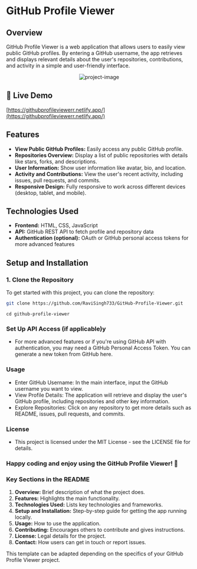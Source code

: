 # GitHub Profile Viewer

## Overview

GitHub Profile Viewer is a web application that allows users to easily view public GitHub profiles. By entering a GitHub username, the app retrieves and displays relevant details about the user's repositories, contributions, and activity in a simple and user-friendly interface.


<p align="center"><img src="https://i.ytimg.com/vi/0Kfwbays58g/maxresdefault.jpg" alt="project-image"></p>


<h2>🚀 Live Demo</h2>

[https://githubprofileviewerr.netlify.app/](https://githubprofileviewerr.netlify.app/)
## Features

- **View Public GitHub Profiles:** Easily access any public GitHub profile.
- **Repositories Overview:** Display a list of public repositories with details like stars, forks, and descriptions.
- **User Information:** Show user information like avatar, bio, and location.
- **Activity and Contributions:** View the user's recent activity, including issues, pull requests, and commits.
- **Responsive Design:** Fully responsive to work across different devices (desktop, tablet, and mobile).

## Technologies Used

- **Frontend:** HTML, CSS, JavaScript 
- **API:** GitHub REST API to fetch profile and repository data
- **Authentication (optional):** OAuth or GitHub personal access tokens for more advanced features

## Setup and Installation

### 1. Clone the Repository

To get started with this project, you can clone the repository:

```bash
git clone https://github.com/RaviSingh733/GitHub-Profile-Viewer.git

```
```cd
cd github-profile-viewer
```
### Set Up API Access (if applicable)y
- For more advanced features or if you're using GitHub API with authentication, you may need a GitHub Personal Access Token. You can generate a new token from GitHub here.
  
### Usage
- Enter GitHub Username: In the main interface, input the GitHub username you want to view.
- View Profile Details: The application will retrieve and display the user's GitHub profile, including repositories and other key information.
- Explore Repositories: Click on any repository to get more details such as README, issues, pull requests, and commits.
  
 ### License
 - This project is licensed under the MIT License - see the LICENSE file for details.

  ### Happy coding and enjoy using the GitHub Profile Viewer! 🎉


### Key Sections in the README

1. **Overview:** Brief description of what the project does.
2. **Features:** Highlights the main functionality.
3. **Technologies Used:** Lists key technologies and frameworks.
4. **Setup and Installation:** Step-by-step guide for getting the app running locally.
5. **Usage:** How to use the application.
6. **Contributing:** Encourages others to contribute and gives instructions.
7. **License:** Legal details for the project.
8. **Contact:** How users can get in touch or report issues.

This template can be adapted depending on the specifics of your GitHub Profile Viewer project.
